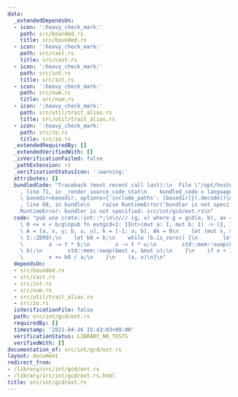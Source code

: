 ```yaml
---
data:
  _extendedDependsOn:
  - icon: ':heavy_check_mark:'
    path: src/bounded.rs
    title: src/bounded.rs
  - icon: ':heavy_check_mark:'
    path: src/cast.rs
    title: src/cast.rs
  - icon: ':heavy_check_mark:'
    path: src/int.rs
    title: src/int.rs
  - icon: ':heavy_check_mark:'
    path: src/num.rs
    title: src/num.rs
  - icon: ':heavy_check_mark:'
    path: src/util/trait_alias.rs
    title: src/util/trait_alias.rs
  - icon: ':heavy_check_mark:'
    path: src/zo.rs
    title: src/zo.rs
  _extendedRequiredBy: []
  _extendedVerifiedWith: []
  _isVerificationFailed: false
  _pathExtension: rs
  _verificationStatusIcon: ':warning:'
  attributes: {}
  bundledCode: "Traceback (most recent call last):\n  File \"/opt/hostedtoolcache/Python/3.9.5/x64/lib/python3.9/site-packages/onlinejudge_verify/documentation/build.py\"\
    , line 71, in _render_source_code_stat\n    bundled_code = language.bundle(stat.path,\
    \ basedir=basedir, options={'include_paths': [basedir]}).decode()\n  File \"/opt/hostedtoolcache/Python/3.9.5/x64/lib/python3.9/site-packages/onlinejudge_verify/languages/user_defined.py\"\
    , line 68, in bundle\n    raise RuntimeError('bundler is not specified: {}'.format(path.as_posix()))\n\
    RuntimeError: bundler is not specified: src/int/gcd/ext.rs\n"
  code: "pub use crate::int::*;\n\n/// (g, x) where g = gcd(a, b), ax = g (mod b),\
    \ 0 <= x < b/g\npub fn extgcd<I: IInt>(mut a: I, mut b: I) -> (I, I) {\n    //\
    \ A = [a, x, y; b, u, v], k = [-1; a; b], Ak = 0\n    let (mut x, mut u) = (I::ONE,\
    \ I::ZERO);\n    let b0 = b;\n    while !b.is_zero() {\n        let t = a / b;\n\
    \        a -= t * b;\n        x -= t * u;\n        std::mem::swap(&mut a, &mut\
    \ b);\n        std::mem::swap(&mut x, &mut u);\n    }\n    if x < I::ZERO {\n\
    \        x += b0 / a;\n    }\n    (a, x)\n}\n"
  dependsOn:
  - src/bounded.rs
  - src/cast.rs
  - src/int.rs
  - src/num.rs
  - src/util/trait_alias.rs
  - src/zo.rs
  isVerificationFile: false
  path: src/int/gcd/ext.rs
  requiredBy: []
  timestamp: '2021-04-26 15:43:03+09:00'
  verificationStatus: LIBRARY_NO_TESTS
  verifiedWith: []
documentation_of: src/int/gcd/ext.rs
layout: document
redirect_from:
- /library/src/int/gcd/ext.rs
- /library/src/int/gcd/ext.rs.html
title: src/int/gcd/ext.rs
---
```

